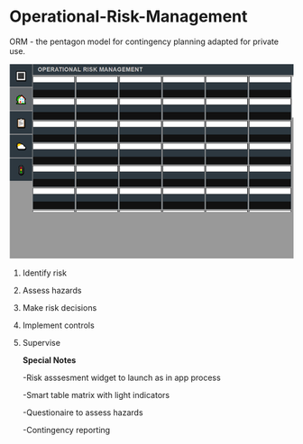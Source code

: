 # Operational-Risk-Management
ORM - the pentagon model for contingency planning adapted for private use.


![](https://raw.githubusercontent.com/Ehawk82/Operational-Risk-Management/master/src/assets/matrix-image.bmp)

1.  Identify risk
2.  Assess hazards
3.  Make risk decisions
4.  Implement controls
5.  Supervise

    **Special Notes**

    <p>-Risk asssesment widget to launch as in app process</p>
    <p>-Smart table matrix with light indicators</p>
    <p>-Questionaire to assess hazards</p>
    <p>-Contingency reporting</p>
